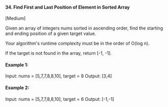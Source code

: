 #### 34. Find First and Last Position of Element in Sorted Array
[Medium]

Given an array of integers nums sorted in ascending order, find the starting and ending position of a given target value.

Your algorithm's runtime complexity must be in the order of O(log n).

If the target is not found in the array, return [-1, -1].

#### Example 1:

Input: nums = [5,7,7,8,8,10], target = 8
Output: [3,4]
#### Example 2:

Input: nums = [5,7,7,8,8,10], target = 6
Output: [-1,-1]